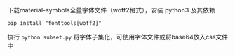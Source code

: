 下载material-symbols全量字体文件（woff2格式），安装 python3 及其依赖

```
pip install "fonttools[woff2]"
```

执行 `python subset.py` 将字体子集化，可使用字体文件或将base64放入css文件中
